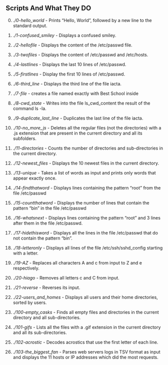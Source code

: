 ## **Scripts And What They DO**

0. *./0-hello_world* - Prints “Hello, World”, followed by a new line to the standard output.

1. *./1-confused_smiley* - Displays a confused smiley.

2. *./2-hellofile* - Displays the content of the /etc/passwd file.

3. *./3-twofiles* - Displays the content of /etc/passwd and /etc/hosts.

4. *./4-lastlines* - Displays the last 10 lines of /etc/passwd.

5. *./5-firstlines* - Display the first 10 lines of /etc/passwd.

6. *./6-third_line* - Displays the third line of the file iacta.

7. *./7-file* - creates a file named exactly with Best School inside

8. *./8-cwd_state* - Writes into the file ls_cwd_content the result of the command ls -la.

9. *./9-duplicate_last_line* - Duplicates the last line of the file iacta.

10. *./10-no_more_js* - Deletes all the regular files (not the directories) with a .js extension that are present in the current directory and all its subfolders.

11. *./11-directories* - Counts the number of directories and sub-directories in the current directory.

12. *./12-newest_files* - Displays the 10 newest files in the current directory.

13. *./13-unique* - Takes a list of words as input and prints only words that appear exactly once.

14. *./14-findthatword* - Displays lines containing the pattern “root” from the file /etc/passwd

15. *./15-countthatword* - Displays the number of lines that contain the pattern “bin” in the file /etc/passwd

16. *./16-whatsnext* - Displays lines containing the pattern “root” and 3 lines after them in the file /etc/passwd.

17. *./17-hidethisword* - Displays all the lines in the file /etc/passwd that do not contain the pattern “bin”.

18. *./18-letteronly* - Displays all lines of the file /etc/ssh/sshd_config starting with a letter.

19. *./19-AZ* - Replaces all characters A and c from input to Z and e respectively.

20. *./20-hiago* - Removes all letters c and C from input.

21. *./21-reverse* - Reverses its input.

22. *./22-users_and_homes* - Displays all users and their home directories, sorted by users.

23. *./100-empty_casks* - Finds all empty files and directories in the current directory and all sub-directories.

24. *./101-gifs* - Lists all the files with a .gif extension in the current directory and all its sub-directories.

25. *./102-acrostic* - Decodes acrostics that use the first letter of each line.

26. *./103-the_biggest_fan* - Parses web servers logs in TSV format as input and displays the 11 hosts or IP addresses which did the most requests.
